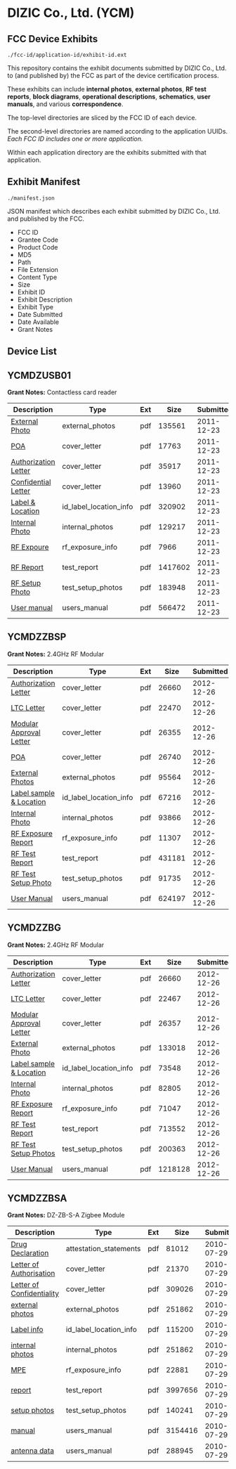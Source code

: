 # DIZIC Co., Ltd. (YCM)
## FCC Device Exhibits

```
./fcc-id/application-id/exhibit-id.ext
```

This repository contains the exhibit documents submitted by DIZIC Co., Ltd. to (and published by) the FCC as part of the device certification process.

These exhibits can include **internal photos**, **external photos**, **RF test reports**, **block diagrams**, **operational descriptions**, **schematics**, **user manuals**, and various **correspondence**.

The top-level directories are sliced by the FCC ID of each device.

The second-level directories are named according to the application UUIDs. *Each FCC ID includes one or more application.*

Within each application directory are the exhibits submitted with that application. 

## Exhibit Manifest

```
./manifest.json
```

JSON manifest which describes each exhibit submitted by DIZIC Co., Ltd. and published by the FCC.

- FCC ID
- Grantee Code
- Product Code
- MD5
- Path
- File Extension
- Content Type
- Size
- Exhibit ID
- Exhibit Description
- Exhibit Type
- Date Submitted
- Date Available
- Grant Notes

## Device List
## YCMDZUSB01
**Grant Notes:** Contactless card reader

| Description | Type | Ext | Size | Submitted | Available |
| ----------- | ---- | --- | ---- | --------- | --------- |
| [External Photo](YCMDZUSB01/66db94254019d22f4cb5484b54996644/1609022.pdf) | external_photos | pdf | 135561 | 2011-12-23 | 2011-12-23 |
| [POA](YCMDZUSB01/66db94254019d22f4cb5484b54996644/1609016.pdf) | cover_letter | pdf | 17763 | 2011-12-23 | 2011-12-23 |
| [Authorization Letter](YCMDZUSB01/66db94254019d22f4cb5484b54996644/1609017.pdf) | cover_letter | pdf | 35917 | 2011-12-23 | 2011-12-23 |
| [Confidential Letter](YCMDZUSB01/66db94254019d22f4cb5484b54996644/1609018.pdf) | cover_letter | pdf | 13960 | 2011-12-23 | 2011-12-23 |
| [Label & Location](YCMDZUSB01/66db94254019d22f4cb5484b54996644/1609023.pdf) | id_label_location_info | pdf | 320902 | 2011-12-23 | 2011-12-23 |
| [Internal Photo](YCMDZUSB01/66db94254019d22f4cb5484b54996644/1609024.pdf) | internal_photos | pdf | 129217 | 2011-12-23 | 2011-12-23 |
| [RF Expoure](YCMDZUSB01/66db94254019d22f4cb5484b54996644/1609025.pdf) | rf_exposure_info | pdf | 7966 | 2011-12-23 | 2011-12-23 |
| [RF Report](YCMDZUSB01/66db94254019d22f4cb5484b54996644/1609026.pdf) | test_report | pdf | 1417602 | 2011-12-23 | 2011-12-23 |
| [RF Setup Photo](YCMDZUSB01/66db94254019d22f4cb5484b54996644/1609027.pdf) | test_setup_photos | pdf | 183948 | 2011-12-23 | 2011-12-23 |
| [User manual](YCMDZUSB01/66db94254019d22f4cb5484b54996644/1609028.pdf) | users_manual | pdf | 566472 | 2011-12-23 | 2011-12-23 |
## YCMDZZBSP
**Grant Notes:** 2.4GHz RF Modular

| Description | Type | Ext | Size | Submitted | Available |
| ----------- | ---- | --- | ---- | --------- | --------- |
| [Authorization Letter](YCMDZZBSP/a788e6283f6773ddfbf7ef53d85db371/1868115.pdf) | cover_letter | pdf | 26660 | 2012-12-26 | 2012-12-26 |
| [LTC Letter](YCMDZZBSP/a788e6283f6773ddfbf7ef53d85db371/1868116.pdf) | cover_letter | pdf | 22470 | 2012-12-26 | 2012-12-26 |
| [Modular Approval Letter](YCMDZZBSP/a788e6283f6773ddfbf7ef53d85db371/1868117.pdf) | cover_letter | pdf | 26355 | 2012-12-26 | 2012-12-26 |
| [POA](YCMDZZBSP/a788e6283f6773ddfbf7ef53d85db371/1868118.pdf) | cover_letter | pdf | 26740 | 2012-12-26 | 2012-12-26 |
| [External Photos](YCMDZZBSP/a788e6283f6773ddfbf7ef53d85db371/1868119.pdf) | external_photos | pdf | 95564 | 2012-12-26 | 2012-12-26 |
| [Label sample & Location](YCMDZZBSP/a788e6283f6773ddfbf7ef53d85db371/1868120.pdf) | id_label_location_info | pdf | 67216 | 2012-12-26 | 2012-12-26 |
| [Internal Photo](YCMDZZBSP/a788e6283f6773ddfbf7ef53d85db371/1868121.pdf) | internal_photos | pdf | 93866 | 2012-12-26 | 2012-12-26 |
| [RF Exposure Report](YCMDZZBSP/a788e6283f6773ddfbf7ef53d85db371/1868123.pdf) | rf_exposure_info | pdf | 11307 | 2012-12-26 | 2012-12-26 |
| [RF Test Report](YCMDZZBSP/a788e6283f6773ddfbf7ef53d85db371/1868125.pdf) | test_report | pdf | 431181 | 2012-12-26 | 2012-12-26 |
| [RF Test Setup Photo](YCMDZZBSP/a788e6283f6773ddfbf7ef53d85db371/1868126.pdf) | test_setup_photos | pdf | 91735 | 2012-12-26 | 2012-12-26 |
| [User Manual](YCMDZZBSP/a788e6283f6773ddfbf7ef53d85db371/1868127.pdf) | users_manual | pdf | 624197 | 2012-12-26 | 2012-12-26 |
## YCMDZZBG
**Grant Notes:** 2.4GHz RF Modular

| Description | Type | Ext | Size | Submitted | Available |
| ----------- | ---- | --- | ---- | --------- | --------- |
| [Authorization Letter](YCMDZZBG/b8451bc055f3ecac53e81df4137579b1/1868115.pdf) | cover_letter | pdf | 26660 | 2012-12-26 | 2012-12-26 |
| [LTC Letter](YCMDZZBG/b8451bc055f3ecac53e81df4137579b1/1868293.pdf) | cover_letter | pdf | 22467 | 2012-12-26 | 2012-12-26 |
| [Modular Approval Letter](YCMDZZBG/b8451bc055f3ecac53e81df4137579b1/1868294.pdf) | cover_letter | pdf | 26357 | 2012-12-26 | 2012-12-26 |
| [External Photo](YCMDZZBG/b8451bc055f3ecac53e81df4137579b1/1868295.pdf) | external_photos | pdf | 133018 | 2012-12-26 | 2012-12-26 |
| [Label sample & Location](YCMDZZBG/b8451bc055f3ecac53e81df4137579b1/1868296.pdf) | id_label_location_info | pdf | 73548 | 2012-12-26 | 2012-12-26 |
| [Internal Photo](YCMDZZBG/b8451bc055f3ecac53e81df4137579b1/1868297.pdf) | internal_photos | pdf | 82805 | 2012-12-26 | 2012-12-26 |
| [RF Exposure Report](YCMDZZBG/b8451bc055f3ecac53e81df4137579b1/1868299.pdf) | rf_exposure_info | pdf | 71047 | 2012-12-26 | 2012-12-26 |
| [RF Test Report](YCMDZZBG/b8451bc055f3ecac53e81df4137579b1/1868301.pdf) | test_report | pdf | 713552 | 2012-12-26 | 2012-12-26 |
| [RF Test Setup Photos](YCMDZZBG/b8451bc055f3ecac53e81df4137579b1/1868302.pdf) | test_setup_photos | pdf | 200363 | 2012-12-26 | 2012-12-26 |
| [User Manual](YCMDZZBG/b8451bc055f3ecac53e81df4137579b1/1868303.pdf) | users_manual | pdf | 1218128 | 2012-12-26 | 2012-12-26 |
## YCMDZZBSA
**Grant Notes:** DZ-ZB-S-A  Zigbee Module

| Description | Type | Ext | Size | Submitted | Available |
| ----------- | ---- | --- | ---- | --------- | --------- |
| [Drug Declaration](YCMDZZBSA/bcd5df0f0424b86cdd75c608033cf9fc/1319129.pdf) | attestation_statements | pdf | 81012 | 2010-07-29 | 2010-07-29 |
| [Letter of Authorisation](YCMDZZBSA/bcd5df0f0424b86cdd75c608033cf9fc/1319131.pdf) | cover_letter | pdf | 21370 | 2010-07-29 | 2010-07-29 |
| [Letter of Confidentiality](YCMDZZBSA/bcd5df0f0424b86cdd75c608033cf9fc/1319132.pdf) | cover_letter | pdf | 309026 | 2010-07-29 | 2010-07-29 |
| [external photos](YCMDZZBSA/bcd5df0f0424b86cdd75c608033cf9fc/1313161.pdf) | external_photos | pdf | 251862 | 2010-07-29 | 2010-07-29 |
| [Label info](YCMDZZBSA/bcd5df0f0424b86cdd75c608033cf9fc/1319134.pdf) | id_label_location_info | pdf | 115200 | 2010-07-29 | 2010-07-29 |
| [internal photos](YCMDZZBSA/bcd5df0f0424b86cdd75c608033cf9fc/1313161.pdf) | internal_photos | pdf | 251862 | 2010-07-29 | 2010-07-29 |
| [MPE](YCMDZZBSA/bcd5df0f0424b86cdd75c608033cf9fc/1313168.pdf) | rf_exposure_info | pdf | 22881 | 2010-07-29 | 2010-07-29 |
| [report](YCMDZZBSA/bcd5df0f0424b86cdd75c608033cf9fc/1313167.pdf) | test_report | pdf | 3997656 | 2010-07-29 | 2010-07-29 |
| [setup photos](YCMDZZBSA/bcd5df0f0424b86cdd75c608033cf9fc/1313170.pdf) | test_setup_photos | pdf | 140241 | 2010-07-29 | 2010-07-29 |
| [manual](YCMDZZBSA/bcd5df0f0424b86cdd75c608033cf9fc/1319142.pdf) | users_manual | pdf | 3154416 | 2010-07-29 | 2010-07-29 |
| [antenna data](YCMDZZBSA/bcd5df0f0424b86cdd75c608033cf9fc/1313172.pdf) | users_manual | pdf | 288945 | 2010-07-29 | 2010-07-29 |
